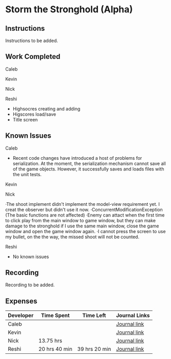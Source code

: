 # Storm the Stronghold (Alpha)
## Instructions
Instructions to be added.

## Work Completed
Caleb

Kevin

Nick

Reshi

* Highsocres creating and adding
* Higscores  load/save
* Title screen
## Known Issues
Caleb
* Recent code changes have introduced a host of problems for serialization. At the moment, the serialization mechanism cannot save all of the game objects. However, it successfully saves and loads files with the unit tests.        

Kevin

Nick

·The shoot implement didn't implement the model-view requirement yet. I creat the observer but didn't use it now.
·ConcurrentModificationException (The basic functions are not affected)
·Enemy can attact when the first time to click play from the main window to game window, but they can make damage to the stronghold if I use the same main window, close the game window and open the game window again.
·I cannot press the screen to use my bullet, on the the way, the missed shoot will not be counted.

Reshi

* No known issues

## Recording
Recording to be added.

## Expenses
Developer|Time Spent|Time Left|Journal Links                                                     
---------|----------|---------|--------------
|Caleb|         |         |[Journal link](https://github.com/stormthebuilding/sixtyhours/wiki/NguyenJournal)
|Kevin|   | |[Journal link](https://github.com/stormthebuilding/sixtyhours/wiki/HansenJournal)
|Nick| 13.75 hrs | |[Journal link](https://github.com/stormthebuilding/sixtyhours/wiki/NickJournal)
|Reshi|20 hrs 40 min | 39 hrs 20 min|[Journal link](https://github.com/stormthebuilding/sixtyhours/wiki/ReshiJournal)
